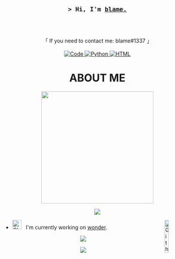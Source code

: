 <!-- START  -->
<h3 align="center">
        <samp>&gt; Hi, I'm
                <b><a target="_blank" href="http://wonder.rip">blame.</a></b>
        </samp>
</h3>
<br>

<p align="center">
        </samp>
                <br>
                「 If you need to contact me: blame#1337  」
                <br>
                <br>
        </samp>
        <!-- Programming Languages -->
        <!-- Code logo -->
        <a href="https://github.com/blaamee?tab=repositories" target="_blank"><img alt="Code"
                        src="https://img.shields.io/badge/-code-000000?style=flat-square&logo=Plex&logoColor=white">
        </a>
        <!-- py -->
        <a href="https://github.com/blaamee?tab=repositories" target="_blank"><img alt="Python"
                        src="https://img.shields.io/badge/-Python-3776AB?style=flat-square&logo=Python&logoColor=white">
        </a>
        <a href="https://github.com/blaamee?tab=repositories" target="_blank"><img alt="HTML"
                        src="https://img.shields.io/badge/HTML-239120?style=for-the-badge&logo=html5&logoColor=white">
        </a>
      
</p>

# <h1 align="center"> ABOUT ME </h1>
<p align="center">  
  <a><img src="https://media.discordapp.net/attachments/955867879687979071/955886262244487259/E27B0240-5650-4033-88FD-680651298A48.gif" width="300"/>
</a> 
</p>


<p align="center">
  <a><img src="https://readme-typing-svg.herokuapp.com?color=3DF7E2&size=30&center=true&lines=Self+taught+developer;Learning+new+languages">
          
 </a> 
 </p>
 
-  <img alt="GIF" src="https://github.com" width="25" /> &nbsp; I'm currently working on [wonder](https://wonder.rip). <img width="15%" align="right" alt="Github Image" img src="https://cdn.discordapp.com/attachments/1040475352985767956/1041962273075367946/destroy.jpg" /><br>

        
<p align="center">  
<img src="https://komarev.com/ghpvc/?username=blaamee">
</p>

<p align="center">  
<img src="https://discord.c99.nl/widget/theme-4/1022693612057804806.png">
</p>

